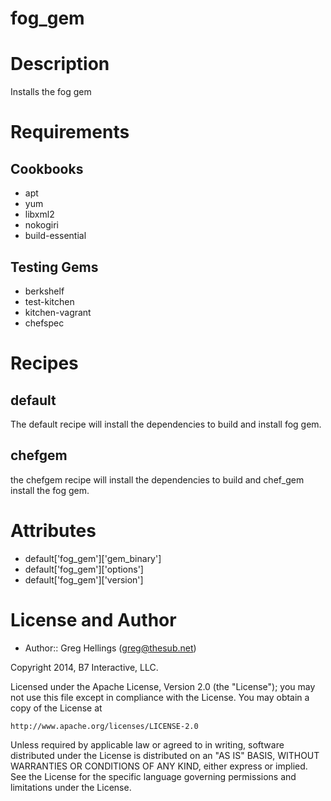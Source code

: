 # fog_gem
Description
===========

Installs the fog gem

Requirements
============
## Cookbooks
* apt
* yum
* libxml2
* nokogiri
* build-essential

## Testing Gems
* berkshelf
* test-kitchen
* kitchen-vagrant
* chefspec

Recipes
=======

default
-------
The default recipe will install the dependencies to build and install fog gem.

chefgem
-------
the chefgem recipe will install the dependencies to build and chef_gem install the fog gem. 


Attributes
==========

* default['fog_gem']['gem_binary']
* default['fog_gem']['options']
* default['fog_gem']['version']


License and Author
==================

* Author:: Greg Hellings (<greg@thesub.net>)


Copyright 2014, B7 Interactive, LLC.

Licensed under the Apache License, Version 2.0 (the "License");
you may not use this file except in compliance with the License.
You may obtain a copy of the License at

    http://www.apache.org/licenses/LICENSE-2.0

Unless required by applicable law or agreed to in writing, software
distributed under the License is distributed on an "AS IS" BASIS,
WITHOUT WARRANTIES OR CONDITIONS OF ANY KIND, either express or implied.
See the License for the specific language governing permissions and
limitations under the License.
